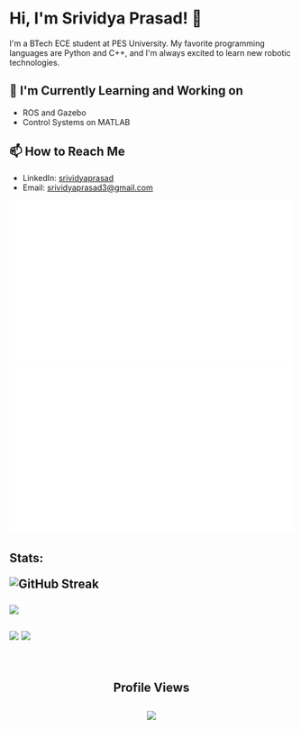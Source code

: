<!--
**srividyaprasad/srividyaprasad** is a ✨ _special_ ✨ repository because its `README.md` (this file) appears on your GitHub profile.

Here are some ideas to get you started:

- 🔭 I’m currently working on ...
- 🌱 I’m currently learning ...
- 👯 I’m looking to collaborate on ...
- 🤔 I’m looking for help with ...
- 💬 Ask me about ...
- 📫 How to reach me: ...
- 😄 Pronouns: ...
- ⚡ Fun fact: ...
-->
# Hi, I'm Srividya Prasad! 👋

I'm a BTech ECE student at PES University. My favorite programming languages are Python and C++, and I'm always excited to learn new robotic technologies.

## 🌱 I'm Currently Learning and Working on

- ROS and Gazebo
- Control Systems on MATLAB

## 📫 How to Reach Me

- LinkedIn: [srividyaprasad](https://www.linkedin.com/in/srividyaprasad/)
- Email: srividyaprasad3@gmail.com

<a href="">
<img src="https://github.com/srividyaprasad/github-stats/blob/master/generated/overview.svg#gh-light-mode-only" />
<img src="https://github.com/srividyaprasad/github-stats/blob/master/generated/languages.svg#gh-light-mode-only" />
</a>

<h2 align="left">Stats:
  
![GitHub Streak](https://streak-stats.demolab.com?user=srividyaprasad&theme=tokyonight_duo)

<img src="https://github-stats-alpha.vercel.app/api?username=srividyaprasad&cc=22272e&tc=37BCF6&ic=fff&bc=0000">

![](http://github-profile-summary-cards.vercel.app/api/cards/repos-per-language?username=srividyaprasad&theme=dracula) 
![](http://github-profile-summary-cards.vercel.app/api/cards/most-commit-language?username=srividyaprasad&theme=dracula)

<br>
  <p align="center">Profile Views <br>
  <br>
  <img src="https://profile-counter.glitch.me/srividyaprasad/count.svg" /></p>
<br>
</h2>
